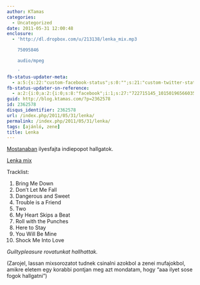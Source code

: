 ```yaml
---
author: KTamas
categories:
  - Uncategorized
date: 2011-05-31 12:00:48
enclosure:
  - 'http://dl.dropbox.com/u/213138/lenka_mix.mp3

    75095846

    audio/mpeg

    '
fb-status-updater-meta:
  - a:5:{s:22:"custom-facebook-status";s:0:"";s:21:"custom-twitter-status";s:0:"";s:7:"fb-push";s:1:"1";s:7:"tw-push";s:1:"1";s:4:"push";s:1:"1";}
fb-status-updater-sn-reference:
  - a:2:{i:0;a:2:{i:0;s:8:"facebook";i:1;s:27:"722715145_10150196566035146";}i:1;a:2:{i:0;s:7:"twitter";i:1;s:17:"75504545068892160";}}
guid: http://blog.ktamas.com/?p=2362578
id: 2362578
disqus_identifier: 2362578
url: /index.php/2011/05/31/lenka/
permalink: /index.php/2011/05/31/lenka/
tags: [ajánló, zene]
title: Lenka
---
```


[Mostanaban](http://last.fm/user/KTamasEnty) ilyesfajta indiepopot hallgatok.

[Lenka mix](https://www.dropbox.com/s/hkp0bltkveevys1/lenka_mix.mp3?dl=0)

Tracklist:

  1. Bring Me Down
  2. Don&#8217;t Let Me Fall
  3. Dangerous and Sweet
  4. Trouble is a Friend
  5. Two
  6. My Heart Skips a Beat
  7. Roll with the Punches
  8. Here to Stay
  9. You Will Be Mine
 10. Shock Me Into Love

_Guiltypleasure rovatunkat hallhattak._

(Zarojel, lassan mixsorozatot tudnek csinalni azokbol a zenei mufajokbol, amikre eletem egy korabbi pontjan meg azt mondatam, hogy &#8220;aaa ilyet sose fogok hallgatni&#8221;)
